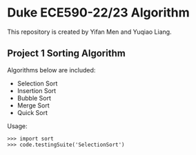 # Duke ECE590-22/23 Algorithm

This repository is created by Yifan Men and Yuqiao Liang.

## Project 1 Sorting Algorithm

Algorithms below are included:

- Selection Sort
- Insertion Sort
- Bubble Sort
- Merge Sort
- Quick Sort

Usage:

```Shell
>>> import sort
>>> code.testingSuite('SelectionSort')
```